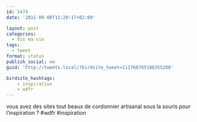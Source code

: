 ```yaml
---
id: 5474
date: '2011-09-08T11:20:17+02:00'

layout: post
categories:
  - Vis ma vie
tags:
  - tweet
format: status
publish_social: no
guid: 'http://tweets.local/?birdsite_tweet=111760765186355200'

birdsite_hashtags:
    - inspiration
    - wdfr
---
```


vous avez des sites tout beaux de cordonnier artisanal sous la souris pour l’inspiration ? #wdfr #inspiration